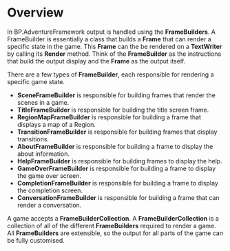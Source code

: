 # Overview
In BP.AdventureFramework output is handled using the **FrameBuilders**. A FrameBuilder is essentially a class that builds a **Frame** that can render a specific state in the game. This **Frame** can the be rendered on a **TextWriter** by calling its **Render** method. Think of the **FrameBuilder** as the instructions that build the output display and the **Frame** as the output itself.

There are a few types of **FrameBuilder**, each responsible for rendering a specific game state.
* **SceneFrameBuilder** is responsible for building frames that render the scenes in a game.
* **TitleFrameBuilder** is responsible for building the title screen frame.
* **RegionMapFrameBuilder** is responsible for building a frame that displays a map of a Region.
* **TransitionFrameBuilder** is responsible for building frames that display transitions.
* **AboutFrameBuilder** is responsible for building a frame to display the about information.
* **HelpFrameBuilder** is responsible for building frames to display the help.
* **GameOverFrameBuilder** is responsible for building a frame to display the game over screen.
* **CompletionFrameBuilder** is responsible for building a frame to display the completion screen.
* **ConversationFrameBuilder** is responsible for building a frame that can render a conversation.

A game accepts a **FrameBuilderCollection**. A **FrameBuilderCollection** is a collection of all of the different **FrameBuilders** required to render a game. All **FrameBuilders** are extensible, so the output for all parts of the game can be fully customised.
